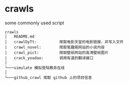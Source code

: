# crawls
some commonly used script
```
crawls
│   README.md
│   crawlDyTt:          爬取电影天堂的电影链接，并写入文件
|   crawl_novel:        爬取笔趣阁网站的小说内容
|   crawl_pict:         爬取壁纸网站的高清壁纸图片
|   crack_youdao:       调用有道的翻译接口
|
└───simulate 模拟登陆教务在线
│   
└───github_crawl 爬取 github 上的项目信息
```


